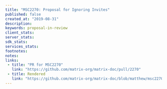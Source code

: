 ```yaml
---
title: "MSC2270: Proposal for Ignoring Invites"
published: false
created_at: "2019-08-31"
description:
keywords: proposal-in-review
client_stats:
server_stats:
sdk_stats:
services_stats:
footnotes:
notes:
links:
 - title: "PR for MSC2270"
   link: "https://github.com/matrix-org/matrix-doc/pull/2270"
 - title: Rendered
   link: "https://github.com/matrix-org/matrix-doc/blob/matthew/msc2270/proposals/2270-ignore-invites.md"
---
```

